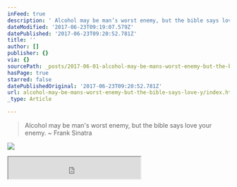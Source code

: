 ```yaml
---
inFeed: true
description: ' Alcohol may be man’s worst enemy, but the bible says love your enemy. ~ Frank Sinatra'
dateModified: '2017-06-23T09:19:07.579Z'
datePublished: '2017-06-23T09:20:52.781Z'
title: ''
author: []
publisher: {}
via: {}
sourcePath: _posts/2017-06-01-alcohol-may-be-mans-worst-enemy-but-the-bible-says-love-y.md
hasPage: true
starred: false
datePublishedOriginal: '2017-06-23T09:20:52.781Z'
url: alcohol-may-be-mans-worst-enemy-but-the-bible-says-love-y/index.html
_type: Article

---
```

> Alcohol may be man's worst enemy, but the bible says love your enemy. ~ Frank Sinatra

![](https://the-grid-user-content.s3-us-west-2.amazonaws.com/38050ffe-9710-4ec0-8c2c-6095f090794d.jpg)

<iframe src="https://the-grid.github.io/ed-userhtml/?g=eJyFkcFuhCAQhu_7FFMO2xPQ2FtXTfYNemrSI-DE4qoQZqzx7Yu6cQ9t0pBA8s__f8xA2fhvcL0hqoSZGh9ibxYZbIeORX0CKP802Ik5jKIudS5vtq3227humAQ0ho00kW5-rMTm8u5Q-xBiJRakQzETb_kVneFPUsJ1Zb5nrYAdquDDk2f4Yo70pjVxMmOLbrKoXBj00UShQco7icKUHAIlV4k1mHPzPCtrvbFbioLzps9nRHNDQ0ubfKOG-CpA74zPjACbwkyYoAlI4zMDTTGGxHDu-bJdfG75AtjjgCOr9YH2furT_clKcslHfnTyzwj7zLqjhygL9ZLX4EfV0foXO7L-ARJXoGY" height="50" style=""></iframe>